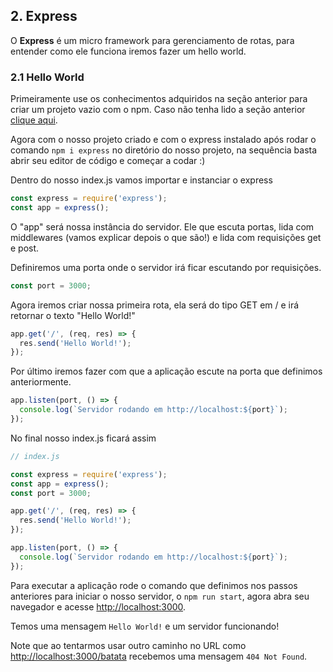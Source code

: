 ## 2. Express

O **Express** é um micro framework para gerenciamento de rotas, para entender como ele funciona iremos fazer um hello world.

### 2.1 Hello World

Primeiramente use os conhecimentos adquiridos na seção anterior para criar um projeto vazio com o npm. Caso não tenha lido a seção anterior [clique aqui](../1-primeiros-passos/npm.md).

Agora com o nosso projeto criado e com o express instalado após rodar o comando `npm i express` no diretório do nosso projeto, na sequência basta abrir seu editor de código e começar a codar :)

Dentro do nosso index.js vamos importar e instanciar o express

```javascript
const express = require('express');
const app = express();
```

O "app" será nossa instância do servidor. Ele que escuta portas, lida com middlewares (vamos explicar depois o que são!) e lida com requisições get e post.

Definiremos uma porta onde o servidor irá ficar escutando por requisições.

```javascript
const port = 3000;
```

Agora iremos criar nossa primeira rota, ela será do tipo GET em / e irá retornar o texto "Hello World!"

```javascript
app.get('/', (req, res) => {
  res.send('Hello World!');
});
```

Por último iremos fazer com que a aplicação escute na porta que definimos anteriormente.

```javascript
app.listen(port, () => {
  console.log(`Servidor rodando em http://localhost:${port}`);
});
```

No final nosso index.js ficará assim

```javascript
// index.js

const express = require('express');
const app = express();
const port = 3000;

app.get('/', (req, res) => {
  res.send('Hello World!');
});

app.listen(port, () => {
  console.log(`Servidor rodando em http://localhost:${port}`);
});
```

Para executar a aplicação rode o comando que definimos nos passos anteriores para iniciar o nosso servidor, o `npm run start`, agora abra seu navegador e acesse [http://localhost:3000](http://localhost:3000).

Temos uma mensagem `Hello World!` e um servidor funcionando! 

Note que ao tentarmos usar outro caminho no URL como [http://localhost:3000/batata](http://localhost:3000/batata) recebemos uma mensagem `404 Not Found`.
